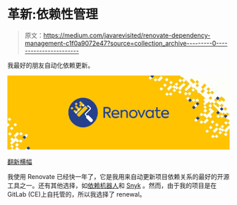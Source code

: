 # 革新:依赖性管理

> 原文：<https://medium.com/javarevisited/renovate-dependency-management-c1f0a9072e47?source=collection_archive---------0----------------------->

我最好的朋友自动化依赖更新。

![](img/70742bdbd57499e89be1d6fa93fa6f76.png)

[翻新横幅](https://www.whitesourcesoftware.com/free-developer-tools/renovate/)

我使用 Renovate 已经快一年了，它是我用来自动更新项目依赖关系的最好的开源工具之一。还有其他选择，如[依赖机器人](https://docs.github.com/en/code-security/dependabot/dependabot-version-updates/configuring-dependabot-version-updates#enabling-github-dependabot-version-updates)和 [Snyk](https://snyk.io/product/open-source-security-management/) 。然而，由于我的项目是在 GitLab (CE)上自托管的，所以我选择了 renewal。